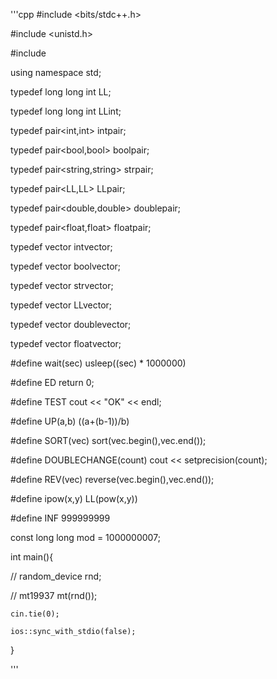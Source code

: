 '''cpp
#include <bits/stdc++.h>

#include <unistd.h>

#include <random>


using namespace std;

typedef long long int LL;

typedef long long int LLint;

typedef pair<int,int> intpair;

typedef pair<bool,bool> boolpair;

typedef pair<string,string> strpair;

typedef pair<LL,LL> LLpair;

typedef pair<double,double> doublepair;

typedef pair<float,float> floatpair;

typedef vector<int> intvector;

typedef vector<bool> boolvector;

typedef vector<string> strvector;

typedef vector<LL> LLvector;

typedef vector<double> doublevector;

typedef vector<float> floatvector;

#define wait(sec) usleep((sec) * 1000000)

#define ED return 0;

#define TEST cout << "OK" << endl;

#define UP(a,b) ((a+(b-1))/b)

#define SORT(vec) sort(vec.begin(),vec.end());

#define DOUBLECHANGE(count) cout << setprecision(count);

#define REV(vec) reverse(vec.begin(),vec.end());

#define ipow(x,y) LL(pow(x,y))

#define INF 999999999

const long long mod = 1000000007;


int main(){

//    random_device rnd;

//    mt19937 mt(rnd());

    cin.tie(0);

    ios::sync_with_stdio(false);


}


'''